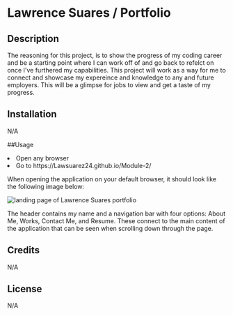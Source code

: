 # Lawrence Suares / Portfolio

## Description

The reasoning for this project, is to show the progress of my coding career and be a starting point where I can work off of and go back to refelct on once I've furthered my capabilities. This project will work as a way for me to connect and showcase my expereince and knowledge to any and future employers. This will be a glimpse for jobs to view and get a taste of my progress.

## Installation

N/A

##Usage

<li>Open any browser</li>
<li>Go to https://Lawsuarez24.github.io/Module-2/

When opening the application on your default browser, it should look like the following image below:

![landing page of Lawrence Suares portfolio](./assets/images/portfolio.jpg)

The header contains my name and a navigation bar with four options: About Me, Works, Contact Me, and Resume. These connect to the main content of the application that can be seen when scrolling down through the page. 
## Credits

N/A

## License

N/A
